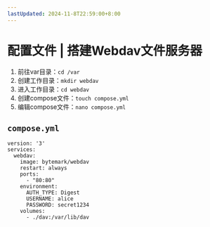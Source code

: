 ```yaml
---
lastUpdated: 2024-11-8T22:59:00+8:00
---
```


# 配置文件 | 搭建Webdav文件服务器

1. 前往var目录：```cd /var```
2. 创建工作目录：```mkdir webdav```
3. 进入工作目录：```cd webdav```
4. 创建compose文件：```touch compose.yml```
5. 编辑compose文件：```nano compose.yml```

## ```compose.yml```

```yml{10,11}
version: '3'
services:
  webdav:
    image: bytemark/webdav
    restart: always
    ports:
      - "80:80"
    environment:
      AUTH_TYPE: Digest
      USERNAME: alice
      PASSWORD: secret1234
    volumes:
      - ./dav:/var/lib/dav
```